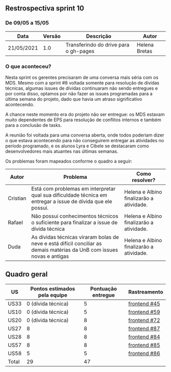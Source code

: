 ## Restrospectiva sprint 10

### De 09/05 a 15/05

| Data       | Versão | Descrição                                           | Autor              |
| ---------- | ------ | --------------------------------------------------- | ------------------ |
| 21/05/2021 | 1.0    | Transferindo do drive para o gh-pages               |    Helena Bretas   |


### O que aconteceu?

Nesta sprint os gerentes precisaram de uma conversa mais séria com os MDS. Mesmo com a sprint #8 voltada somente para resolução de dívidas técnicas, algumas issues de dívidas continuaram não sendo entregues e por conta disso, optamos por não fazer as issues programadas para a última semana do projeto, dado que havia um atraso significativo acontecendo.

A chance neste momento era do projeto não ser entregue: os MDS estavam muito dependentes de EPS para resolução de conflitos internos e também para a conclusão de tasks. 

A reunião foi voltada para uma conversa aberta, onde todos poderiam dizer o que estava acontecendo para não conseguirem entregar as atividades no período programado, e os alunos Lyra e Cibele se destacaram como desenvolvedores mais atuantes nas últimas semanas. 

Os problemas foram mapeados conforme o quadro a seguir:

| Autor       | Problema | Como resolver?         | 
| ---------- | ------ | --------------------------------------------------- |
| Cristian | Está com problemas em interpretar qual sua dificuldade técnica em entregar a issue de dívida que ele possui.  | Helena e Albino finalizarão a atividade.               |    
| Rafael | Não possui conhecimentos técnicos o suficiente para finalizar a issue de dívida técnica | Helena e Albino finalizarão a atividade.
| Duda   |  As dívidas técnicas viraram bolas de neve e está difícil conciliar as demais matérias da UnB com issues novas e antigas   | Helena e Albino finalizarão a atividade.

## Quadro geral

|US|Pontos estimados pela equipe|Pontuação entregue|Rastreamento|
|-|-|-|-|
|US33|0 (dívida técnica) |5|[frontend #45](https://github.com/parlamentaqui/frontend/issues/45)|
|US10|0 (dívida técnica) |5|[frontend #59](https://github.com/parlamentaqui/frontend/issues/59)|
|US20|0 (dívida técnica) |8|[frontend #72](https://github.com/parlamentaqui/frontend/issues/72)|
|US27| 8|8|[frontend #87](https://github.com/parlamentaqui/frontend/issues/87)|
|US28| 8|8|[frontend #84](https://github.com/parlamentaqui/frontend/issues/84)|
|US57|8|8|[frontend #85](https://github.com/parlamentaqui/frontend/issues/85)|
|US58|5|5|[frontend #86](https://github.com/parlamentaqui/frontend/issues/86)|
| Total | 29 |47 |





